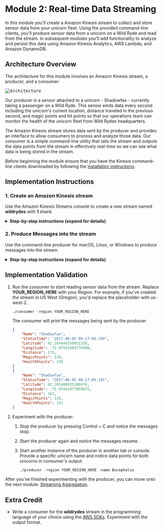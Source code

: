 # Module 2: Real-time Data Streaming

In this module you'll create a Amazon Kinesis stream to collect and store sensor data from your unicorn fleet. Using the provided command-line clients, you'll produce sensor data from a unicorn on a Wild Ryde and read from the stream. In subsequent modules you'll add functionality to analyze and persist this data using Amazon Kinesis Analytics, AWS Lambda, and Amazon DynamoDB.

## Architecture Overview

The architecture for this module involves an Amazon Kinesis stream, a producer, and a consumer:

<kbd>![Architecture](../images/data-streaming-architecture.png)</kbd>

Our producer is a sensor attached to a unicorn - Shadowfax - currently taking a passenger on a Wild Ryde. This sensor emits data every second including the unicorn's current location, distance traveled in the previous second, and magic points and hit points so that our operations team can monitor the health of the unicorn fleet from Wild Rydes headquarters.

The Amazon Kinesis stream stores data sent by the producer  and provides an interface to allow consumers to process and analyze those data. Our consumer is a simple command-line utility that tails the stream and outputs the data points from the stream in effectively real-time so we can see what data is being stored in the stream.

Before beginning the module ensure that you have the Kinesis command-line clients downloaded by following the [installation instructions][client-installation].

## Implementation Instructions

### 1. Create an Amazon Kinesis stream

Use the Amazon Kinesis Streams console to create a new stream named **wildrydes** with **1** shard.

<details>
<summary><strong>Step-by-step instructions (expand for details)</strong></summary><p>

1. From the AWS Console click **Services** then select **Kinesis** under Analytics.

1. Click **Go to the Streams console**.

1. Click **Create Kinesis stream**.

1. Enter `wildrydes` into **Kinesis stream name** and `1` into **Number of shards**, then click **Create Kinesis stream**.

1. Within 60 seconds, your Kinesis stream will be **ACTIVE** and ready to store real-time streaming data.

	<kbd>![Stream created screenshot](../images/data-streaming-stream-created.png)</kbd>

</p></details>

### 2. Produce Messages into the stream

Use the command-line producer for macOS, Linux, or Windows to produce messages into the stream.

<details>
<summary><strong>Step-by-step instructions (expand for details)</strong></summary><p>

1. Run the producer to start emiting sensor data to the stream. Replace **YOUR\_REGION\_HERE** with your Region. For example, if you've created the stream in US West (Oregon), you'd replace the placeholder with us-west-2.

	```console
	./producer -region YOUR_REGION_HERE -stream YOUR_STREAM_HERE
	```

	The producer emits a message a second to the stream and prints a period to the screen.

	```console
	$ ./producer -region us-east-1 -stream wildrydes
	..................................................
	```

1. In the Amazon Kinesis Streams console, click on **wildrydes** and click on the **Monitoring** tab.

1. After several minutes, you will see the **Put Record (success count)** graph begin to record a single put a second:

	<kbd>![Put Record graph screenshot](../images/data-streaming-put-records.png)</kbd>

</p></details>

## Implementation Validation

1. Run the consumer to start reading sensor data from the stream. Replace **YOUR\_REGION\_HERE** with your Region. For example, if you've created the stream in US West (Oregon), you'd replace the placeholder with us-west-2.

	```console
	./consumer -region YOUR_REGION_HERE
	```

	The consumer will print the messages being sent by the producer:

	```json
	{
	    "Name": "Shadowfax",
	    "StatusTime": "2017-06-05 09:17:08.189",
	    "Latitude": 42.264444250051326,
	    "Longitude": -71.97582884770408,
	    "Distance": 175,
	    "MagicPoints": 110,
	    "HealthPoints": 150
	}
	{
	    "Name": "Shadowfax",
	    "StatusTime": "2017-06-05 09:17:09.191",
	    "Latitude": 42.265486935100476,
	    "Longitude": -71.97442977859625,
	    "Distance": 163,
	    "MagicPoints": 110,
	    "HealthPoints": 151
	}
	```

1. Experiment with the producer:

	1. Stop the producer by pressing Control + C and notice the messages stop.

	1. Start the producer again and notice the messages resume.

	1. Start another instance of the producer in another tab or console. Provide a specific unicorn name and notice data points for both unicorns in consumer's output:

		```console
		./producer -region YOUR_REGION_HERE -name Bucephalus
		```

After you've finished experimenting with the producer, you can move onto the next module: [Streaming Aggregation][streaming-aggregation-module].

## Extra Credit

- Write a consumer for the **wildrydes** stream in the programming language of your choice using the [AWS SDKs][sdks]. Experiment with the output format.

[sdks]: https://aws.amazon.com/tools/
[streaming-aggregation-module]: ../3_StreamingAggregation/README.md
[client-installation]: ../README.md#kinesis-command-line-clients
